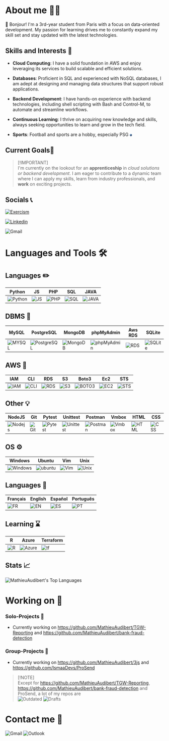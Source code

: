 # About me 🙋‍♂️
👋 Bonjour! I'm a 3rd-year student from Paris with a focus on data-oriented development. My passion for learning drives me to constantly expand my skill set and stay updated with the latest technologies.

## Skills and Interests 💭
- **Cloud Computing**: I have a solid foundation in AWS and enjoy leveraging its services to build scalable and efficient solutions.

- **Databases**: Proficient in SQL and experienced with NoSQL databases, I am adept at designing and managing data structures that support robust applications.

- **Backend Development**: I have hands-on experience with backend technologies, including shell scripting with Bash and Control-M, to automate and streamline workflows.

- **Continuous Learning**: I thrive on acquiring new knowledge and skills, always seeking opportunities to learn and grow in the tech field.

- **Sports**: Football and sports are a hobby, especially PSG <img src="./assets/psg.png" alt="psg" width="1.5%"/>

## Current Goals🎯
>[!IMPORTANT]\
>I'm currently on the lookout for an **apprenticeship** in *cloud solutions or backend development*. I am eager to contribute to a dynamic team where I can apply my skills, learn from industry professionals, and **work** on exciting projects.

## Socials 📞
[![Exercism](https://img.shields.io/badge/Exercism-white?style=for-the-badge&logo=exercism&logoColor=white&logoSize=auto&color=16023C)](https://exercism.org/profiles/Cap92)

[![Linkedin](https://img.shields.io/badge/Linkedin-white?style=for-the-badge&logo=linkedin&logoColor=white&logoSize=auto&color=1B4FF7)](https://www.linkedin.com/in/mathieu-audibert-2b4763252/)

![Gmail](https://img.shields.io/badge/mathieu.audibert27@gmail.com-white?style=for-the-badge&logo=gmail&logoColor=white&logoSize=auto&color=C11E1E)

# Languages and Tools 🛠
<div>

## Languages ✏️
| Python | JS | PHP | SQL | JAVA |
|--------|----|-----|-----|------|
| <img src="https://upload.wikimedia.org/wikipedia/commons/thumb/c/c3/Python-logo-notext.svg/1869px-Python-logo-notext.svg.png" title="Python" alt="Python" width="55" height="55"/> | <img src="https://upload.wikimedia.org/wikipedia/commons/thumb/9/99/Unofficial_JavaScript_logo_2.svg/1024px-Unofficial_JavaScript_logo_2.svg.png" title="JS" alt="JS" width="55" height="55"/> | <img src="https://upload.wikimedia.org/wikipedia/commons/thumb/2/27/PHP-logo.svg/2560px-PHP-logo.svg.png" title="PHP" alt="PHP" width="55" height="55"/> | <img src="https://www.svgrepo.com/show/331760/sql-database-generic.svg" title="SQL" alt="SQL" width="55" height="55"/> | <img src="https://upload.wikimedia.org/wikipedia/fr/2/2e/Java_Logo.svg" title="JAVA" alt="JAVA" width="55" height="55"/> |

## DBMS 💾
| MySQL | PostgreSQL | MongoDB | phpMyAdmin | Aws RDS | SQLite |
|--------|----|-----|-----|------|------|
| <img src="https://upload.wikimedia.org/wikipedia/fr/thumb/6/62/MySQL.svg/1280px-MySQL.svg.png" title="MySQL" alt="MYSQL" width="55" height="55"/> | <img src="https://upload.wikimedia.org/wikipedia/commons/thumb/2/29/Postgresql_elephant.svg/1985px-Postgresql_elephant.svg.png" title="PostgreSQL" alt="PostgreSQL" width="55" height="55"/> | <img src="https://www.svgrepo.com/show/331488/mongodb.svg" title="MongoDB" alt="MongoDB" width="55" height="55"/> | <img src="https://upload.wikimedia.org/wikipedia/commons/thumb/4/4f/PhpMyAdmin_logo.svg/2560px-PhpMyAdmin_logo.svg.png" title="phpMyAdmin" alt="phpMyAdmin" width="55" height="55"/> | <img src="https://cdn.worldvectorlogo.com/logos/aws-rds.svg" title="RDS" alt="RDS" width="55" height="55"/> | <img src="https://upload.wikimedia.org/wikipedia/commons/thumb/3/38/SQLite370.svg/2560px-SQLite370.svg.png" title="SQLite" alt="SQLite" width="70" height="55"/> |

## AWS 🍊
| IAM | CLI | RDS | S3 | Boto3 | Ec2 | STS | 
|--------|----|-----|-----|------|------|------|
| <img src="https://cdn.worldvectorlogo.com/logos/aws-iam.svg" title="IAM" alt="IAM" width="55" height="55"/> | <img src="https://i.ibb.co/6tMjJtt/image.png" title="CLI" alt="CLI" width="55" height="55"/> | <img src="https://cdn.worldvectorlogo.com/logos/aws-rds.svg" title="RDS" alt="RDS" width="55" height="55"/> | <img src="https://upload.wikimedia.org/wikipedia/commons/thumb/b/bc/Amazon-S3-Logo.svg/1712px-Amazon-S3-Logo.svg.png" title="S3" alt="S3" width="55" height="55"/> | <img src="https://i.ibb.co/wK6wj1c/image.png" title="BOTO3" alt="BOTO3" width="55" height="55"/> | <img src="https://www.svgrepo.com/show/353449/aws-ec2.svg" title="EC2" alt="EC2" width="55" height="55"/> | <img src="https://i.ibb.co/FHPpj5g/image.png" title="STS" alt="STS" width="55" height="55"/>

## Other 💡
| NodeJS | Git | Pytest | Unittest | Postman | Vmbox | HTML | CSS |
|--------|----|-----|-----|------|------|------|------|
| <img src="https://upload.wikimedia.org/wikipedia/commons/thumb/d/d9/Node.js_logo.svg/2560px-Node.js_logo.svg.png" title="Nodejs" alt="Nodejs" width="70" height="55"/> | <img src="https://i.ibb.co/5GVX7Fz/image.png" title="Git" alt="Git" width="70" height="55"/> | <img src="https://upload.wikimedia.org/wikipedia/commons/thumb/b/ba/Pytest_logo.svg/2048px-Pytest_logo.svg.png" title="Pytest" alt="Pytest" width="55" height="55"/> | <img src="https://i.ibb.co/KrrPmQ3/image.png" title="Unittest" alt="Unittest" width="55" height="55"/> | <img src="https://www.svgrepo.com/show/354202/postman-icon.svg" title="Postman" alt="Postman" width="55" height="55"/> | <img src="https://i.ibb.co/9Hf1fY3/image.png" title="Vmbox" alt="Vmbox" width="55" height="55"/> | <img src="https://upload.wikimedia.org/wikipedia/commons/thumb/6/61/HTML5_logo_and_wordmark.svg/512px-HTML5_logo_and_wordmark.svg.png" title="HTML" alt="HTML" width="55" height="55"/> | <img src="https://upload.wikimedia.org/wikipedia/commons/thumb/d/d5/CSS3_logo_and_wordmark.svg/1200px-CSS3_logo_and_wordmark.svg.png" title="CSS" alt="CSS" width="55" height="55"/> |

## OS ⚙️
| Windows | Ubuntu | Vim | Unix | 
|--------|----|-----|-----|
| <img src="https://upload.wikimedia.org/wikipedia/commons/thumb/5/5f/Windows_logo_-_2012.svg/2048px-Windows_logo_-_2012.svg.png" title="Windows" alt="Windows" width="55" height="55"/> | <img src="https://i.ibb.co/zPn2Qt3/image.png" title="ubuntu" alt="ubuntu" width="55" height="55"/> | <img src="https://upload.wikimedia.org/wikipedia/commons/thumb/9/9f/Vimlogo.svg/2044px-Vimlogo.svg.png" title="Vim" alt="Vim" width="55" height="55"/> | <img src="https://upload.wikimedia.org/wikipedia/commons/thumb/3/35/Tux.svg/1200px-Tux.svg.png" title="Unix" alt="Unix" width="55" height="55"/> |

## Languages 💬
| Français | English | Español | Português | 
|--------|----|-----|-----|
| <img src="https://upload.wikimedia.org/wikipedia/commons/thumb/c/c3/Flag_of_France.svg/1280px-Flag_of_France.svg.png" title="FR" alt="FR" width="100" height="70"/> | <img src="https://upload.wikimedia.org/wikipedia/commons/thumb/8/83/Flag_of_the_United_Kingdom_%283-5%29.svg/2560px-Flag_of_the_United_Kingdom_%283-5%29.svg.png" title="EN" alt="EN" width="100" height="70"/> | <img src="https://upload.wikimedia.org/wikipedia/commons/thumb/9/9a/Flag_of_Spain.svg/1280px-Flag_of_Spain.svg.png" title="ES" alt="ES" width="100" height="70"/> | <img src="https://upload.wikimedia.org/wikipedia/commons/thumb/5/5c/Flag_of_Portugal.svg/1280px-Flag_of_Portugal.svg.png" title="PT" alt="PT" width="100" height="70"/> |

## Learning ⌛️
| R | Azure | Terraform | 
|--------|--------|----|
| <img src="https://upload.wikimedia.org/wikipedia/commons/thumb/1/1b/R_logo.svg/1280px-R_logo.svg.png" title="R" alt="R" width="55" height="55"/> | <img src="https://upload.wikimedia.org/wikipedia/commons/thumb/f/fa/Microsoft_Azure.svg/2048px-Microsoft_Azure.svg.png" title="Azure" alt="Azure" width="55" height="55"/> | <img src="https://www.svgrepo.com/show/354447/terraform-icon.svg" title="tf" alt="tf" width="55" height="55"/>

## Stats 📈
![MathieuAudibert's Top Languages](https://github-readme-stats.vercel.app/api/top-langs/?username=MathieuAudibert&theme=vue-dark&show_icons=true&hide_border=true&layout=compact)

</div>

# Working on 🧱
### Solo-Projects 🧨
- Currently working on https://github.com/MathieuAudibert/TGW-Reporting and https://github.com/MathieuAudibert/bank-fraud-detection

### Group-Projects 🔌
- Currently working on https://github.com/MathieuAudibert/3js and https://github.com/IsmaaDevs/ProSend

>[!NOTE]\
> Except for https://github.com/MathieuAudibert/TGW-Reporting, https://github.com/MathieuAudibert/bank-fraud-detection and ProSend, a lot of my repos are <br />
>![Outdated](https://img.shields.io/badge/State-Outdated-red?style=plastic) ![Drafts](https://img.shields.io/badge/Stage-Draft-orange?style=plastic) 

# Contact me 📧
![Gmail](https://img.shields.io/badge/mathieu.audibert27@gmail.com-white?style=for-the-badge&logo=gmail&logoColor=white&logoSize=auto&color=C11E1E)
![Outlook](https://img.shields.io/badge/mathieu.audibert@efrei.net-white?style=for-the-badge&logo=microsoft-outlook&logoColor=white&logoSize=auto&color=0072C6)
